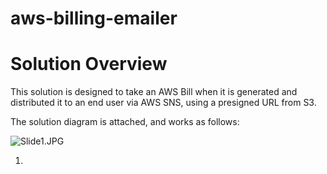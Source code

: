 # aws-billing-emailer

# Solution Overview

This solution is designed to take an AWS Bill when it is generated and distributed it to an end user via AWS SNS, using a presigned URL from S3.

The solution diagram is attached, and works as follows:

![Slide1.JPG](https://github.com/jacklavelle286/aws-billing-emailer/assets/78485499/d000a023-b6c8-449c-b0ef-98530558a5a0)

1. 